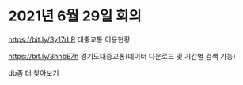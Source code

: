 # 2021년 6월 29일 회의







https://bit.ly/3y17rLR 대중교통 이용현황

https://bit.ly/3hhbE7h 경기도대중교통(데이터 다운로드 및 기간별 검색 가능)



db좀 더 찾아보기

